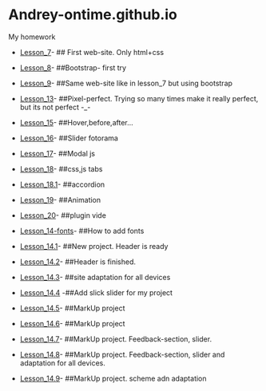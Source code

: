 # Andrey-ontime.github.io
My homework

* [Lesson_7](https://andrei-ontime.github.io/lesson_7/)- ## First web-site. Only html+css

* [Lesson_8](https://andrei-ontime.github.io/lesson_8/)- ##Bootstrap- first try

* [Lesson_9](https://andrei-ontime.github.io/lesson_9/)- ##Same web-site like in lesson_7 but using bootstrap

* [Lesson_13](https://andrei-ontime.github.io/lesson%2013/)- ##Pixel-perfect. Trying so many times make it really perfect, but its not perfect -_-
* [Lesson_15](https://andrei-ontime.github.io/lesson_15/index.html)- ##Hover,before,after...
* [Lesson_16](https://andrei-ontime.github.io/lesson_16/index.html)- ##Slider fotorama
* [Lesson_17](https://andrei-ontime.github.io/lesson_17/index.html)- ##Modal js
* [Lesson_18](https://andrei-ontime.github.io/lesson18.1/index.html)- ##css,js tabs
* [Lesson_18.1](https://andrei-ontime.github.io/lesson18/index.html)- ##accordion
* [Lesson_19](https://andrei-ontime.github.io/lesson19/index.html)- ##Animation
* [Lesson_20](https://andrei-ontime.github.io/lesson20/)- ##plugin vide
* [Lesson_14-fonts](https://andrei-ontime.github.io/lesson%2014.fonts/index.html)- ##How to add fonts
* [Lesson_14.1](https://andrei-ontime.github.io/lesson_14.1/src/)- ##New project. Header is ready
* [Lesson_14.2](https://andrei-ontime.github.io/project_14.2/index.html)- ##Header is finished.
* [Lesson_14.3](https://andrei-ontime.github.io/project_14.3/index.html)- ##site adaptation for all devices
* [Lesson_14.4](https://andrei-ontime.github.io/project_14.4/index.html) -##Add slick slider for my project
* [Lesson_14.5](https://andrei-ontime.github.io/lesson-14.5/index.html)- ##MarkUp project
* [Lesson_14.6](https://andrei-ontime.github.io/project-14.6/index.html)- ##MarkUp project
* [Lesson_14.7](https://andrei-ontime.github.io/project-14.7/index.html)- ##MarkUp project. Feedback-section, slider.
* [Lesson_14.8](https://andrei-ontime.github.io/project-14.8/index.html)- ##MarkUp project. Feedback-section, slider and adaptation for all devices.
* [Lesson_14.9](https://andrei-ontime.github.io/project-14.9/index.html)- ##MarkUp project. scheme adn adaptation
